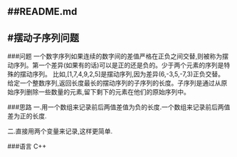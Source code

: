 ##README.md 
-------------
#摆动子序列问题
-------------

###问题
    一个数字序列如果连续的数字间的差值严格在正负之间交替,则被称为摆动序列。第一个差异(如果有的话)可以是正的还是负的。少于两个元素的序列是特殊的摆动序列。
    比如,[1,7,4,9,2,5]是摆动序列,因为差异(6,-3,5,-7,3)正负交替。
    给定一个整数序列,返回长度最长的摆动序列的子序列的长度。子序列是通过从原始序列删除一些数量的元素,留下剩下的元素在他们的原始序列中。

###思路
一.用一个数组来记录前后两值差值为负的长度.一个数组来记录前后两值差为正的长度.

二.直接用两个变量来记录,这样更简单.

###语言
C++
